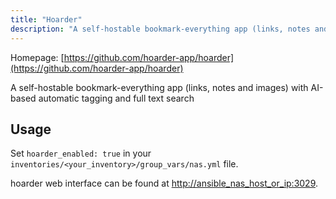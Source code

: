 ```yaml
---
title: "Hoarder"
description: "A self-hostable bookmark-everything app (links, notes and images)"
---
```


Homepage: [https://github.com/hoarder-app/hoarder](https://github.com/hoarder-app/hoarder)

A self-hostable bookmark-everything app (links, notes and images) with AI-based automatic tagging and full text search

## Usage

Set `hoarder_enabled: true` in your `inventories/<your_inventory>/group_vars/nas.yml` file.

hoarder web interface can be found at [http://ansible_nas_host_or_ip:3029](http://ansible_nas_host_or_ip:3029).
